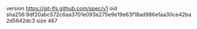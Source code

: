 version https://git-lfs.github.com/spec/v1
oid sha256:9df20abc572c6aa3701e093e275e9e19e63f18ad986e1aa30ce42ba2d5642dc3
size 467
